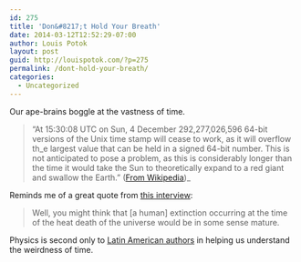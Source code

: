 ```yaml
---
id: 275
title: 'Don&#8217;t Hold Your Breath'
date: 2014-03-12T12:52:29-07:00
author: Louis Potok
layout: post
guid: http://louispotok.com/?p=275
permalink: /dont-hold-your-breath/
categories:
  - Uncategorized
---
```

Our ape-brains boggle at the vastness of time.

> &#8220;At 15:30:08 UTC on Sun, 4 December 292,277,026,596 64-bit versions of the Unix time stamp will cease to work, as it will overflow th_e largest value that can be held in a signed 64-bit number. This is not anticipated to pose a problem, as this is considerably longer than the time it would take the Sun to theoretically expand to a red giant and swallow the Earth.&#8221; ([From Wikipedia](http://en.wikipedia.org/wiki/Unix_time))_

Reminds me of a great quote from [this interview](http://www.theatlantic.com/technology/archive/2012/03/were-underestimating-the-risk-of-human-extinction/253821/):

> Well, you might think that [a human] extinction occurring at the time of the heat death of the universe would be in some sense mature.

Physics is second only to [Latin American authors](http://www.amazon.com/gp/product/0394752848/ref=as_li_ss_tl?ie=UTF8&camp=1789&creative=390957&creativeASIN=0394752848&linkCode=as2&tag=capilactio-20) in helping us understand the weirdness of time.